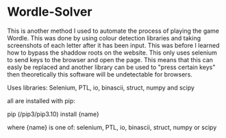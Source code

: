 # Wordle-Solver

This is another method I used to automate the process of playing the game Wordle. This was done by using colour detection libraries and taking screenshots of each letter after it has been input. This was before I learned how to bypass the shaddow roots on the website.
This only uses selenium to send keys to the browser and open the page. This means that this can easly be replaced and another library can be used to "press certain keys" then theoretically this software will be undetectable for browsers.

Uses libraries: Selenium, PTL, io, binascii, struct, numpy and scipy

all are installed with pip:

pip  (/pip3/pip3.10) install {name} 

where {name} is one of: selenium, PTL, io, binascii, struct, numpy or scipy
